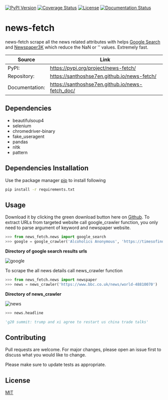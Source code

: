 [![PyPI Version](https://img.shields.io/pypi/v/news-fetch.svg)](https://pypi.org/project/news-fetch)
[![Coverage Status](https://coveralls.io/repos/github/santhoshse7en/news-fetch/badge.svg?branch=master)](https://coveralls.io/github/santhoshse7en/news-fetch?branch=master)
[![License](https://img.shields.io/pypi/l/news-fetch.svg)](https://pypi.python.org/pypi/news-fetch/)
[![Documentation Status](https://readthedocs.org/projects/pip/badge/?version=latest&style=flat)](https://santhoshse7en.github.io/news-fetch_doc)

# news-fetch

news-fetch scrape all the news related attributes with helps [Google Search](https://www.google.com/) and [Newspaper3K](https://pypi.org/project/newspaper3k/) which reduce the NaN or '' values. Extremely fast.

| Source         | Link                                         |
| ---            |  ---                                         |
| PyPI:          | https://pypi.org/project/news-fetch/             |
| Repository:    | https://santhoshse7en.github.io/news-fetch/      |
| Documentation: | https://santhoshse7en.github.io/news-fetch_doc/  |

## Dependencies

- beautifulsoup4
- selenium
- chromedriver-binary
- fake_useragent
- pandas
- nltk
- pattern



## Dependencies Installation

Use the package manager [pip](https://pip.pypa.io/en/stable/) to install following
```bash
pip install -r requirements.txt
```

## Usage

Download it by clicking the green download button here on [Github](https://github.com/santhoshse7en/news-fetch/archive/master.zip). To extract URLs from targeted website call google_crawler function, you only need to parse argument of keyword and newspaper website.

```python
>>> from news_fetch.news import google_search
>>> google = google_crawler('Alcoholics Anonymous', 'https://timesofindia.indiatimes.com/')
```

**Directory of google search results urls**

![google](https://user-images.githubusercontent.com/47944792/60381562-67363380-9a74-11e9-99ea-51c27bf08abc.PNG)

To scrape the all news details call news_crawler function

```python
>>> from news_fetch.news import newspaper
>>> news = news_crawler('https://www.bbc.co.uk/news/world-48810070')
```

**Directory of news_crawler**

![news](https://user-images.githubusercontent.com/47944792/60381950-969b6f00-9a79-11e9-8167-c9cb45033c91.PNG)

```python
>>> news.headline

'g20 summit: trump and xi agree to restart us china trade talks'
```

## Contributing

Pull requests are welcome. For major changes, please open an issue first to discuss what you would like to change.

Please make sure to update tests as appropriate.

## License
[MIT](https://choosealicense.com/licenses/mit/)
